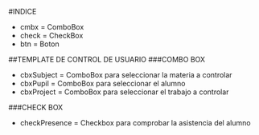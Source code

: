 #INDICE
- cmbx = ComboBox
- check = CheckBox
- btn = Boton

##TEMPLATE DE CONTROL DE USUARIO
###COMBO BOX
- cbxSubject = ComboBox para seleccionar la materia a controlar
- cbxPupil = ComboBox para seleccionar el alumno
- cbxProject = ComboBox para seleccionar el trabajo a controlar

###CHECK BOX
- checkPresence = Checkbox para comprobar la asistencia del alumno

